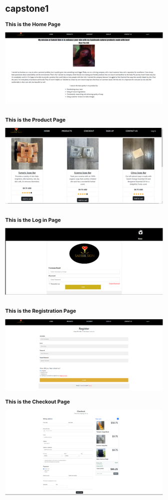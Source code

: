 # capstone1
### This is the Home Page
![Home Page](./images/homepage.png)
#
### This is the Product Page
![Product Page](./images/product.png)
#
### This is the Log in Page
![Log In Page](./images/loginpage.png)
#
### This is the Registration Page
![Regsitration Page](./images/registerpage.png) 
### This is the Checkout Page
![Checkout Page](./images/checkout.png)